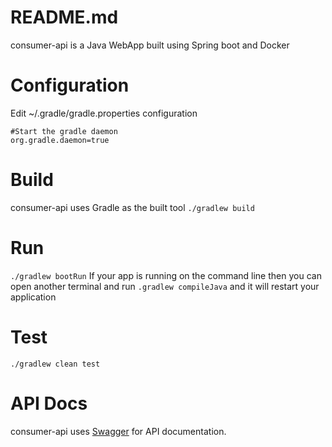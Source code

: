 # README.md

consumer-api is a Java WebApp built using Spring boot and Docker

# Configuration
Edit ~/.gradle/gradle.properties configuration
```
#Start the gradle daemon
org.gradle.daemon=true
```

# Build
consumer-api uses Gradle as the built tool
`./gradlew build`

# Run
`./gradlew bootRun`
If your app is running on the command line then you can open another terminal and run
`.gradlew compileJava` 
and it will restart your application

# Test
`./gradlew clean test`

# API Docs

consumer-api uses [Swagger](http://swagger.io/) for API documentation.

